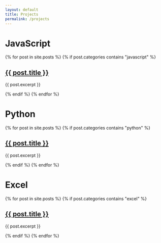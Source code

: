 ```yaml
---
layout: default
title: Projects
permalink: /projects
---
```


<html>
    <body>
        <h1>JavaScript</h1>
        {% for post in site.posts %}
            {% if post.categories contains "javascript" %}
                <article>
                    <h2><a href="{{ post.url }}">{{ post.title }}</a></h2>
                    <p>{{ post.excerpt }}</p>
                </article>
            {% endif %}
        {% endfor %}
        <h1>Python</h1>
        {% for post in site.posts %}
            {% if post.categories contains "python" %}
                <article>
                    <h2><a href="{{ post.url }}">{{ post.title }}</a></h2>
                    <p>{{ post.excerpt }}</p>
                </article>
            {% endif %}
        {% endfor %}
        <h1>Excel</h1>
        {% for post in site.posts %}
            {% if post.categories contains "excel" %}
                <article>
                    <h2><a href="{{ post.url }}">{{ post.title }}</a></h2>
                    <p>{{ post.excerpt }}</p>
                </article>
            {% endif %}
        {% endfor %}
    </body>
</html>
